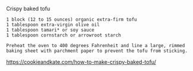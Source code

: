 Crispy baked tofu

    1 block (12 to 15 ounces) organic extra-firm tofu
    1 tablespoon extra-virgin olive oil
    1 tablespoon tamari* or soy sauce
    1 tablespoon cornstarch or arrowroot starch
    
    Preheat the oven to 400 degrees Fahrenheit and line a large, rimmed baking sheet with parchment paper to prevent the tofu from sticking.

https://cookieandkate.com/how-to-make-crispy-baked-tofu/